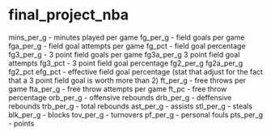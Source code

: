 # final_project_nba

mins_per_g - minutes played per game 
fg_per_g - field goals per game
fga_per_g - field goal attempts per game
fg_pct - field goal percentage 
fg3_per_g - 3 point field goals per game 
fg3a_per_g 3 point field goal attempts 
fg3_pct - 3 point field goal percentage
fg2_per_g 
fg2a_per_g 
fg2_pct 
efg_pct - effective field goal percentage (stat that adjust for the fact that a 3 point field goal is worth more than 2)
ft_per_g - free throws per game
fta_per_g - free throw attempts per game 
ft_pc - free throw percentage 
orb_per_g - offensive rebounds 
drb_per_g - deffensive rebounds
trb_per_g - total rebounds 
ast_per_g - assists 
stl_per_g - steals 
blk_per_g - blocks 
tov_per_g - turnovers 
pf_per_g - personal fouls
pts_per_g - points 

